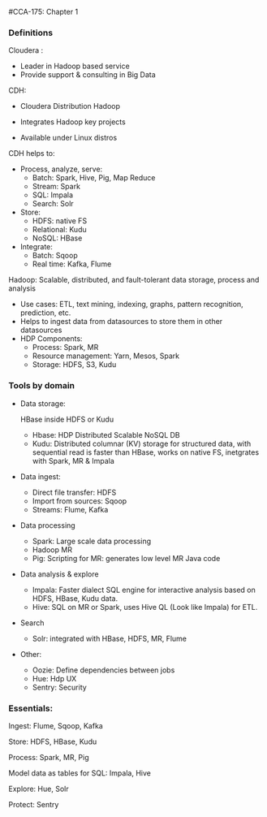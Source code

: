 #CCA-175: Chapter 1 

### Definitions

Cloudera :

- Leader in Hadoop based service
- Provide support & consulting in Big Data

CDH: 

- Cloudera Distribution Hadoop

- Integrates Hadoop key projects

- Available under Linux distros 

CDH helps to:

- Process, analyze, serve:
  - Batch: Spark, Hive, Pig, Map  Reduce
  - Stream: Spark
  - SQL: Impala
  - Search: Solr
- Store:
  - HDFS: native FS
  - Relational: Kudu
  - NoSQL: HBase
- Integrate: 
  - Batch: Sqoop
  - Real time: Kafka, Flume

Hadoop: Scalable, distributed, and fault-tolerant data storage, process and analysis

- Use cases: ETL, text mining, indexing, graphs, pattern recognition, prediction, etc.
- Helps to ingest data from datasources to store them in other datasources
- HDP Components: 
  - Process: Spark, MR
  - Resource management: Yarn, Mesos, Spark
  - Storage: HDFS, S3, Kudu

### Tools by domain

- Data storage:

  HBase inside HDFS or Kudu

  - Hbase: HDP Distributed Scalable NoSQL DB
  - Kudu: Distributed columnar (KV) storage for structured data, with sequential read is faster than HBase, works on native FS, inetgrates with Spark, MR & Impala

- Data ingest:

  - Direct file transfer: HDFS
  - Import from sources: Sqoop
  - Streams: Flume, Kafka

- Data processing

  - Spark: Large scale data processing
  - Hadoop MR 
  - Pig: Scripting for MR: generates low level MR Java code

- Data analysis & explore

  - Impala: Faster dialect SQL engine for interactive analysis based on HDFS, HBase, Kudu data.
  - Hive: SQL on MR or Spark, uses Hive QL (Look like Impala) for ETL.

- Search

  - Solr: integrated with HBase, HDFS, MR, Flume

- Other:

  - Oozie: Define dependencies between jobs
  - Hue: Hdp UX
  - Sentry: Security

### Essentials:

Ingest: Flume, Sqoop, Kafka

Store: HDFS, HBase, Kudu

Process: Spark, MR, Pig

Model data as tables for SQL: Impala, Hive

Explore: Hue, Solr

Protect: Sentry